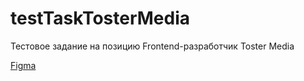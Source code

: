 # testTaskTosterMedia
Тестовое задание на позицию Frontend-разработчик Toster Media

<a href="https://www.figma.com/file/RGEN3vzVJA44v2Cu1Fal7P/%D0%A2%D0%B5%D1%81%D1%82%D0%BE%D0%B2%D0%BE%D0%B5-%D0%B7%D0%B0%D0%B4%D0%B0%D0%BD%D0%B8%D0%B5-Frontend-%D1%80%D0%B0%D0%B7%D1%80%D0%B0%D0%B1%D0%BE%D1%82%D1%87%D0%B8%D0%BA-Toster-Media?type=design&node-id=0%3A1&mode=design&t=tkITPxI2qfJG48YR-1">Figma</a>
